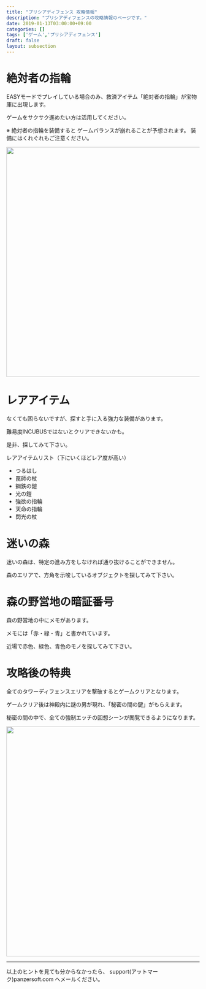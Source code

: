 ```yaml
---
title: "プリシアディフェンス 攻略情報"
description: "プリシアディフェンスの攻略情報のページです。"
date: 2019-01-13T03:00:00+09:00
categories: []
tags: ['ゲーム','プリシアディフェンス']
draft: false
layout: subsection
---
```


<h1>絶対者の指輪</h1>

EASYモードでプレイしている場合のみ、救済アイテム「絶対者の指輪」が宝物庫に出現します。

ゲームをサクサク進めたい方は活用してください。

※ 絶対者の指輪を装備すると
 ゲームバランスが崩れることが予想されます。
 装備にはくれぐれもご注意ください。

<img src="project/priciadefence/images/pricia_zettaisya.jpg" alt="" width="600"/>



<h1>レアアイテム</h1>

なくても困らないですが、探すと手に入る強力な装備があります。

難易度INCUBUSではないとクリアできないかも。

是非、探してみて下さい。

レアアイテムリスト（下にいくほどレア度が高い）

- つるはし
- 罠師の杖
- 鋼鉄の鎧
- 光の鎧
- 強欲の指輪
- 天命の指輪
- 閃光の杖


<h1>迷いの森</h1>

迷いの森は、特定の進み方をしなければ通り抜けることができません。

森のエリアで、方角を示唆しているオブジェクトを探してみて下さい。


<h1>森の野営地の暗証番号</h1>

森の野営地の中にメモがあります。

メモには「赤・緑・青」と書かれています。

近場で赤色、緑色、青色のモノを探してみて下さい。

<h1>攻略後の特典</h1>

全てのタワーディフェンスエリアを撃破するとゲームクリアとなります。

ゲームクリア後は神殿内に謎の男が現れ、「秘密の間の鍵」がもらえます。

秘密の間の中で、全ての強制エッチの回想シーンが閲覧できるようになります。

<img src="project/priciadefence/images/pricia_ending.jpg" alt="" width="600"/>

<br>
<hr>

以上のヒントを見ても分からなかったら、
support(アットマーク)panzersoft.com へメールください。

<!--more-->
